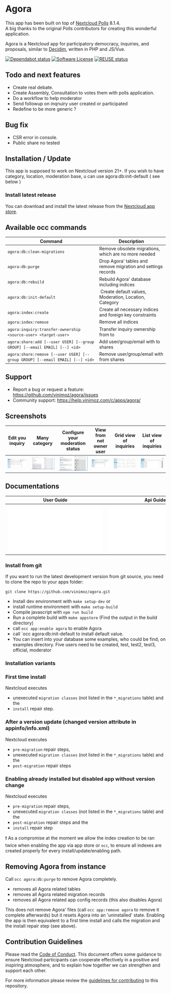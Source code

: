 <!--
  - SPDX-FileCopyrightText: 2016 Nextcloud contributors
  - SPDX-License-Identifier: AGPL-3.0-or-later
-->

# Agora

This app has been built on top of [Nextcloud Polls](https://github.com/nextcloud/polls) 8.1.4.  
A big thanks to the original Polls contributors for creating this wonderful application.

Agora is a Nextcloud app for participatory democracy, inquiries, and proposals, similar to [Decidim](https://decidim.org/), written in PHP and JS/Vue.

[![Dependabot status](https://img.shields.io/badge/Dependabot-enabled-brightgreen.svg?longCache=true&style=flat-square&logo=dependabot)](https://dependabot.com)
[![Software License](https://img.shields.io/badge/license-AGPL-brightgreen.svg?style=flat-square)](COPYING)
[![REUSE status](https://api.reuse.software/badge/github.com/vinimoz/agora)](https://api.reuse.software/info/github.com/vinimoz/agora)

## Todo and next features
- Create real debate.
- Create Assembly, Consultation to votes them with polls application.
- Do a workflow to help moderator 
- Send followup on inqnuiry user created or participated
- Redefine to be more generic ?

## Bug fix
- CSR error in console.
- Public share no tested

## Installation / Update
This app is supposed to work on Nextcloud version 21+.
If you wish to have category, location, moderation base, u can use agora:db:init-default ( see below )

### Install latest release
You can download and install the latest release from the [Nextcloud app store](https://apps.vinimoz.com/apps/agora).

## Available occ commands
| Command | Description |
| - | - |
| `agora:db:clean-migrations`                                                  | Remove obsolete migrations, which are no more needed         |
| `agora:db:purge`                                                             | Drop Agora' tables and remove migration and settings records |
| `agora:db:rebuild`                                                           | Rebuild Agora' database including indices                    |
| `agora:db:init-default`                                                      | Create default values, Moderation, Location, Category        |
| `agora:index:create`                                                         | Create all necessary indices and foreign key constraints     |
| `agora:index:remove`                                                         | Remove all indices                                           |
| `agora:inquiry:transfer-ownership  <source-user> <target-user>`                 | Transfer inquiry ownership from  <source-user> to <target-user> |
| `agora:share:add [--user USER] [--group GROUP] [--email EMAIL] [--] <id>`    | Add user/group/email with <id> to shares                     |
| `agora:share:remove [--user USER] [--group GROUP] [--email EMAIL] [--] <id>` | Remove user/group/email with <id> from shares                |
## Support
- Report a bug or request a feature:  https://github.com/vinimoz/agora/issues
- Community support: https://help.vinimoz.com/c/apps/agora/

## Screenshots
Edit you inquiry | Many category | Configure your moderation status | View from not owner user | Grid view of inquiries | List view of inquiries
:-:|:-:|:-:|:-:|:-:|:-:
![Edit Inquiry](screenshots/edit.png) |![Manage Category](screenshots/Category.png) | ![Agora](screenshots/ModerationStatus.png) | ![View Inquiry](screenshots/UserViewInquiry.png) | ![Grid View](screenshots/GridView.png) | ![List View](screenshots/ListView.png)

## Documentations
User Guide | Api Guide
:-:|:-:
![User Guide](docs/USER_GUIDE.md) |![Api Guide](docs/API_v1.0.md) 

### Install from git
If you want to run the latest development version from git source, you need to clone the repo to your apps folder:

```
git clone https://github.com/vinimoz/agora.git
```

* Install dev environment with ```make setup-dev``` or
* install runtime environment with ```make setup-build```
* Compile javascript with ```npm run build```
* Run a complete build with ```make appstore``` (Find the output in the build directory)
* call `occ app:enable agora` to enable Agora
* call `occ agora:db:init-default to install default value.
* You can insert into your database some examples, who could be find, on examples directory. Five users need to be created, test, test2, test3, official, moderator


### Installation variants

### First time install
Nextcloud executes
* unexecuted `migration classes` (not listed in the `*_migrations` table) and the
* `install` repair step.

### After a version update (changed version attribute in appinfo/info.xml)
Nextcloud executes
* `pre-migration` repair steps,
* unexecuted `migration classes` (not listed in the `*_migrations` table) and the
* `post-migration` repair steps

### Enabling already installed but disabled app without version change
Nextcloud executes
* `pre-migration` repair steps,
* unexecuted `migration classes` (not listed in the `*_migrations` table) and the
* `post-migration` repair steps and the
* `install` repair step

❗ As a compromise at the moment we allow the index creation to be ran twice when enabling the app via app store or `occ`, to ensure all indexes are created properly for every install/update/enabling path.

## Removing Agora from instance
Call `occ agora:db:purge` to remove Agora completely.
* removes all Agora related tables
* removes all Agora related migration records
* removes all Agora related app config records (this also disables Agora)

This does not remove Agora' files (call `occ app:remove agora` to remove it complete afterwards) but it resets Agora into an 'uninstalled' state. Enabling the app is then equivalent to a first time install and calls the migration and the install repair step (see above).

## Contribution Guidelines
Please read the [Code of Conduct](https://vinimoz.com/community/code-of-conduct/). This document offers some guidance to ensure Nextcloud participants can cooperate effectively in a positive and inspiring atmosphere, and to explain how together we can strengthen and support each other.

For more information please review the [guidelines for contributing](https://github.com/vinimoz/server/blob/master/.github/CONTRIBUTING.md) to this repository.
